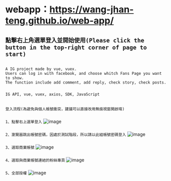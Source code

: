 # webapp：https://wang-jhan-teng.github.io/web-app/

## `點擊右上角選單登入並開始使用(Please click the button in the top-right corner of page to start)`

## 
```
A IG project made by vue, vuex.
Users can log in with facebook, and choose whitch Fans Page you want to show.
The function include add comment, add reply, check story, check posts.
```

### 
```
IG API, vue, vuex, axios, SDK, JavaScript
```

##
```登入流程(為避免與個人帳號衝突，建議可以直接改用無痕視窗開啟唷)```

###
```1、點擊右上選單登入```
![image](https://user-images.githubusercontent.com/85831251/141080060-f9137743-ecfc-4a19-9d57-2122920b73b7.png)
###
```2、瀏覽器跳出帳號密碼，因處於測試階段，所以請以此組帳號密碼登入```
![image](https://user-images.githubusercontent.com/85831251/141080269-39b6bd95-409b-406d-ab39-97258846f421.png)
###
```3、選取商業帳號```
![image](https://user-images.githubusercontent.com/85831251/141080467-df52d33d-bd2a-4bb5-84f6-db011db15faa.png)
###
```4、選取與商業帳號連結的粉絲專頁```
![image](https://user-images.githubusercontent.com/85831251/141080569-7731e4cc-1e58-4f91-bfe7-5bce35f6e776.png)
###
```5、全部授權```
![image](https://user-images.githubusercontent.com/85831251/141080657-5d56a02e-2e7d-4b7a-b715-c2c6496e9835.png)

